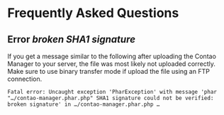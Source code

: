 # Frequently Asked Questions

## Error *broken SHA1 signature*

If you get a message similar to the following after uploading the
Contao Manager to your server, the file was most likely not uploaded
correctly. Make sure to use binary transfer mode if upload the file
using an FTP connection.

```
Fatal error: Uncaught exception 'PharException' with message 'phar 
"…/contao-manager.phar.php" SHA1 signature could not be verified: 
broken signature' in …/contao-manager.phar.php …
```
